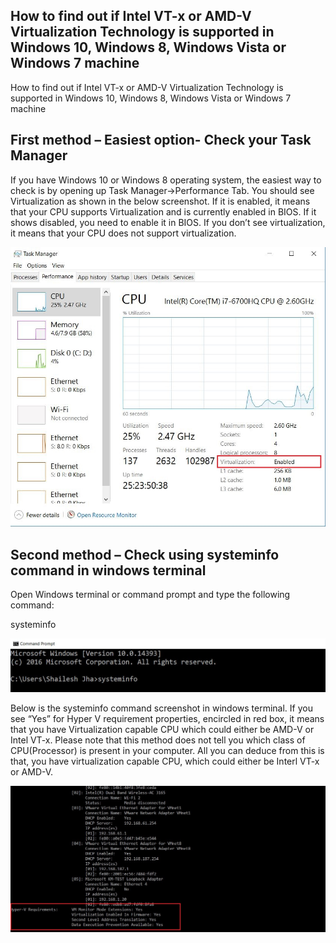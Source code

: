 ## How to find out if Intel VT-x or AMD-V Virtualization Technology is supported in Windows 10, Windows 8, Windows Vista or Windows 7 machine
How to find out if Intel VT-x or AMD-V Virtualization Technology is supported in Windows 10, Windows 8, Windows Vista or Windows 7 machine

## First method – Easiest option- Check your Task Manager
If you have Windows 10 or Windows 8 operating system, the easiest way to check is by opening up Task Manager->Performance Tab. 
You should see Virtualization as shown in the below screenshot. 
If it is enabled, it means that your CPU supports Virtualization and is currently enabled in BIOS. 
If it shows disabled, you need to enable it in BIOS. If you don’t see virtualization, 
it means that your CPU does not support virtualization.

![Taak Manager](1.jpg)

## Second method – Check using systeminfo command in windows terminal
Open Windows terminal or command prompt and type the following command:

systeminfo

![systeminfo](2.jpg)

Below is the systeminfo command screenshot in windows terminal. If you see “Yes” for Hyper V requirement properties, encircled in red box, it means that you have Virtualization capable CPU which could either be AMD-V or Intel VT-x. Please note that this method does not tell you which class of CPU(Processor) is present in your computer. All you can deduce from this is that, you have virtualization capable CPU, which could either be Interl VT-x or AMD-V.

![systeminfo](3.jpg)

